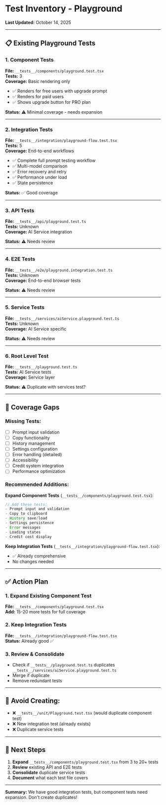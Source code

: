 # Test Inventory - Playground
**Last Updated:** October 14, 2025

---

## 📋 Existing Playground Tests

### 1. Component Tests
**File:** `__tests__/components/playground.test.tsx`  
**Tests:** 3  
**Coverage:** Basic rendering only

- ✅ Renders for free users with upgrade prompt
- ✅ Renders for paid users
- ✅ Shows upgrade button for PRO plan

**Status:** ⚠️ Minimal coverage - needs expansion

---

### 2. Integration Tests
**File:** `__tests__/integration/playground-flow.test.tsx`  
**Tests:** 5  
**Coverage:** End-to-end workflows

- ✅ Complete full prompt testing workflow
- ✅ Multi-model comparison
- ✅ Error recovery and retry
- ✅ Performance under load
- ✅ State persistence

**Status:** ✅ Good coverage

---

### 3. API Tests
**File:** `__tests__/api/playground.test.ts`  
**Tests:** Unknown  
**Coverage:** AI Service integration

**Status:** ⚠️ Needs review

---

### 4. E2E Tests
**File:** `__tests__/e2e/playground.integration.test.ts`  
**Tests:** Unknown  
**Coverage:** End-to-end browser tests

**Status:** ⚠️ Needs review

---

### 5. Service Tests
**File:** `__tests__/services/aiService.playground.test.ts`  
**Tests:** Unknown  
**Coverage:** AI Service specific

**Status:** ⚠️ Needs review

---

### 6. Root Level Test
**File:** `__tests__/playground.test.ts`  
**Tests:** AI Service tests  
**Coverage:** Service layer

**Status:** ⚠️ Duplicate with services test?

---

## 🎯 Coverage Gaps

### Missing Tests:
- [ ] Prompt input validation
- [ ] Copy functionality
- [ ] History management
- [ ] Settings configuration
- [ ] Error handling (detailed)
- [ ] Accessibility
- [ ] Credit system integration
- [ ] Performance optimization

### Recommended Additions:

**Expand Component Tests** (`__tests__/components/playground.test.tsx`):
```typescript
// Add these tests:
- Prompt input and validation
- Copy to clipboard
- History save/load
- Settings persistence
- Error messages
- Loading states
- Credit cost display
```

**Keep Integration Tests** (`__tests__/integration/playground-flow.test.tsx`):
- ✅ Already comprehensive
- No changes needed

---

## ✅ Action Plan

### 1. Expand Existing Component Test
**File:** `__tests__/components/playground.test.tsx`  
**Add:** 15-20 more tests for full coverage

### 2. Keep Integration Tests
**File:** `__tests__/integration/playground-flow.test.tsx`  
**Status:** Already good ✅

### 3. Review & Consolidate
- Check if `__tests__/playground.test.ts` duplicates `__tests__/services/aiService.playground.test.ts`
- Merge if duplicate
- Remove redundant tests

---

## 🚫 Avoid Creating:

- ❌ `__tests__/unit/Playground.test.tsx` (would duplicate component test)
- ❌ New integration test (already exists)
- ❌ Duplicate service tests

---

## 📝 Next Steps

1. **Expand** `__tests__/components/playground.test.tsx` from 3 to 20+ tests
2. **Review** existing API and E2E tests
3. **Consolidate** duplicate service tests
4. **Document** what each test file covers

---

**Summary:** We have good integration tests, but component tests need expansion. Don't create duplicates!
